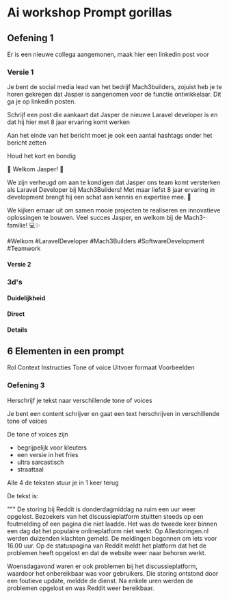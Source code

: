 # Ai workshop Prompt gorillas

## Oefening 1
Er is een nieuwe collega aangemonen, maak hier een linkedin post voor

### Versie 1
Je bent de social media lead van het bedrijf Mach3builders, zojuist heb je te horen gekregen dat Jasper is aangenomen voor de functie ontwikkelaar. Dit ga je op linkedin posten.

Schrijf een post die aankaart dat Jasper de nieuwe Laravel developer is en dat hij hier met 8 jaar ervaring komt werken

Aan het einde van het bericht moet je ook een aantal hashtags onder het bericht zetten

Houd het kort en bondig

>>>

🎉 Welkom Jasper! 🎉

We zijn verheugd om aan te kondigen dat Jasper ons team komt versterken als Laravel Developer bij Mach3Builders! Met maar liefst 8 jaar ervaring in development brengt hij een schat aan kennis en expertise mee. 🚀

We kijken ernaar uit om samen mooie projecten te realiseren en innovatieve oplossingen te bouwen. Veel succes Jasper, en welkom bij de Mach3-familie! 💻✨

#Welkom #LaravelDeveloper #Mach3Builders #SoftwareDevelopment #Teamwork

#### Versie 2


### 3d's

#### Duidelijkheid

#### Direct

#### Details

## 6 Elementen in een prompt
Rol
Context
Instructies
Tone of voice
Uitvoer formaat
Voorbeelden


### Oefening 3
Herschrijf je tekst naar verschillende tone of voices


Je bent een content schrijver en gaat een text herschrijven in verschillende tone of voices

De tone of voices zijn
- begrijpelijk voor kleuters
- een versie in het fries
- ultra sarcastisch
- straattaal

Alle 4 de teksten stuur je in 1 keer terug

De tekst is:

"""
De storing bij Reddit is donderdagmiddag na ruim een uur weer opgelost. Bezoekers van het discussieplatform stuitten steeds op een foutmelding of een pagina die niet laadde. Het was de tweede keer binnen een dag dat het populaire onlineplatform niet werkt.
Op Allestoringen.nl werden duizenden klachten gemeld. De meldingen begonnen om iets voor 16.00 uur. Op de statuspagina van Reddit meldt het platform dat het de problemen heeft opgelost en dat de website weer naar behoren werkt.

Woensdagavond waren er ook problemen bij het discussieplatform, waardoor het onbereikbaar was voor gebruikers. Die storing ontstond door een foutieve update, meldde de dienst. Na enkele uren werden de problemen opgelost en was Reddit weer bereikbaar.